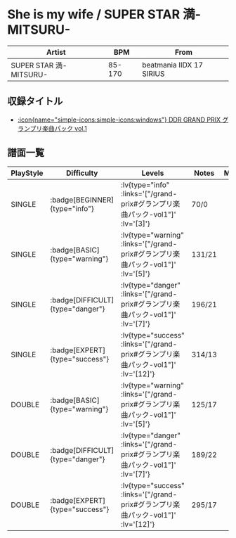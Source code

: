 # She is my wife / SUPER STAR 満-MITSURU-

|Artist|BPM|From|
|------|---|----|
|SUPER STAR 満-MITSURU-|85-170|beatmania IIDX 17 SIRIUS|

## 収録タイトル

- [ :icon{name="simple-icons:simple-icons:windows"} DDR GRAND PRIX グランプリ楽曲パック vol.1](/grand-prix#グランプリ楽曲パック-vol1)

## 譜面一覧

|PlayStyle|Difficulty|Levels|Notes|Movie|
|---------|----------|------|-----|-----|
|SINGLE| :badge[BEGINNER]{type="info"} | :lv{type="info" :links='["/grand-prix#グランプリ楽曲パック-vol1"]' :lv='[3]'} |70/0||
|SINGLE| :badge[BASIC]{type="warning"} | :lv{type="warning" :links='["/grand-prix#グランプリ楽曲パック-vol1"]' :lv='[5]'} |131/21||
|SINGLE| :badge[DIFFICULT]{type="danger"} | :lv{type="danger" :links='["/grand-prix#グランプリ楽曲パック-vol1"]' :lv='[7]'} |196/21||
|SINGLE| :badge[EXPERT]{type="success"} | :lv{type="success" :links='["/grand-prix#グランプリ楽曲パック-vol1"]' :lv='[12]'} |314/13||
|DOUBLE| :badge[BASIC]{type="warning"} | :lv{type="warning" :links='["/grand-prix#グランプリ楽曲パック-vol1"]' :lv='[5]'} |125/17||
|DOUBLE| :badge[DIFFICULT]{type="danger"} | :lv{type="danger" :links='["/grand-prix#グランプリ楽曲パック-vol1"]' :lv='[7]'} |189/22||
|DOUBLE| :badge[EXPERT]{type="success"} | :lv{type="success" :links='["/grand-prix#グランプリ楽曲パック-vol1"]' :lv='[12]'} |295/17||
